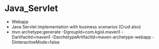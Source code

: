 # Java_Servlet
 - Webapp
 - Java Servlet  implementation with business scenarios (Crud also)
 - mvn archetype:generate -DgroupId=com.kgisl.maven1 -DartifactId=maven1 -DarchetypeArtifactId=maven-archetype-webapp -DinteractiveMode=false
